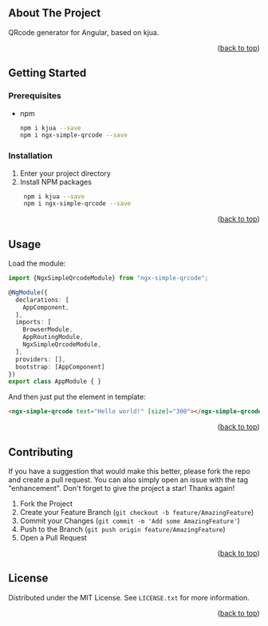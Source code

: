 <div id="top"></div>

<!-- ABOUT THE PROJECT -->
## About The Project

QRcode generator for Angular, based on kjua.

<p align="right">(<a href="#top">back to top</a>)</p>

<!-- GETTING STARTED -->
## Getting Started

### Prerequisites

* npm
  ```sh
  npm i kjua --save
  npm i ngx-simple-qrcode --save
  ```

### Installation

1. Enter your project directory
2. Install NPM packages
   ```sh
    npm i kjua --save
    npm i ngx-simple-qrcode --save
   ```
<p align="right">(<a href="#top">back to top</a>)</p>


## Usage

Load the module:

```ts
import {NgxSimpleQrcodeModule} from "ngx-simple-qrcode";

@NgModule({
  declarations: [
    AppComponent,
  ],
  imports: [
    BrowserModule,
    AppRoutingModule,
    NgxSimpleQrcodeModule,
  ],
  providers: [],
  bootstrap: [AppComponent]
})
export class AppModule { }
```

And then just put the element in template:

```html
<ngx-simple-qrcode text="Hello world!" [size]="300"></ngx-simple-qrcode>
```

<p align="right">(<a href="#top">back to top</a>)</p>

## Contributing

If you have a suggestion that would make this better, please fork the repo and create a pull request. You can also simply open an issue with the tag "enhancement".
Don't forget to give the project a star! Thanks again!

1. Fork the Project
2. Create your Feature Branch (`git checkout -b feature/AmazingFeature`)
3. Commit your Changes (`git commit -m 'Add some AmazingFeature'`)
4. Push to the Branch (`git push origin feature/AmazingFeature`)
5. Open a Pull Request

<p align="right">(<a href="#top">back to top</a>)</p>



<!-- LICENSE -->
## License

Distributed under the MIT License. See `LICENSE.txt` for more information.

<p align="right">(<a href="#top">back to top</a>)</p>
